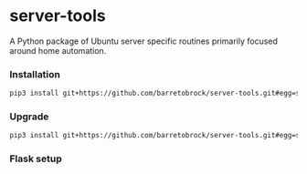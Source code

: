 # server-tools
A Python package of Ubuntu server specific routines primarily focused around home automation.


### Installation
```bash
pip3 install git+https://github.com/barretobrock/server-tools.git#egg=server-tools
```

### Upgrade
```bash
pip3 install git+https://github.com/barretobrock/server-tools.git#egg=server-tools --upgrade
```

### Flask setup

